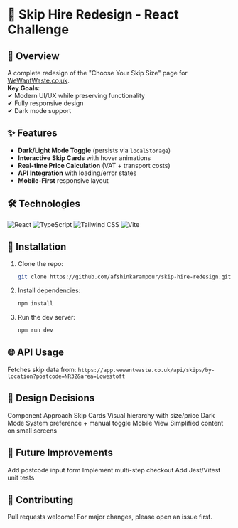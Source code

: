 # 🚛 Skip Hire Redesign - React Challenge

## 📝 Overview
A complete redesign of the "Choose Your Skip Size" page for [WeWantWaste.co.uk](https://wewantwaste.co.uk/).  
**Key Goals:**  
✔ Modern UI/UX while preserving functionality  
✔ Fully responsive design  
✔ Dark mode support  

## ✨ Features
- **Dark/Light Mode Toggle** (persists via `localStorage`)
- **Interactive Skip Cards** with hover animations
- **Real-time Price Calculation** (VAT + transport costs)
- **API Integration** with loading/error states
- **Mobile-First** responsive layout

## 🛠 Technologies
![React](https://img.shields.io/badge/React-18.2-blue?logo=react)
![TypeScript](https://img.shields.io/badge/TypeScript-5.0-blue?logo=typescript)
![Tailwind CSS](https://img.shields.io/badge/Tailwind_CSS-4.1-blue?logo=tailwind-css)
![Vite](https://img.shields.io/badge/Vite-4.4-yellow?logo=vite)

## 🚀 Installation
1. Clone the repo:
   ```bash
   git clone https://github.com/afshinkarampour/skip-hire-redesign.git
2. Install dependencies:
   ```bash
   npm install
3. Run the dev server:
   ```bash
   npm run dev
   ```

## 🌐 API Usage
Fetches skip data from:
  `https://app.wewantwaste.co.uk/api/skips/by-location?postcode=NR32&area=Lowestoft`

## 🎨 Design Decisions
Component	  Approach
Skip Cards	Visual hierarchy with size/price
Dark Mode 	System preference + manual toggle
Mobile View	Simplified content on small screens

## 📌 Future Improvements
Add postcode input form
Implement multi-step checkout
Add Jest/Vitest unit tests

## 🤝 Contributing
Pull requests welcome! For major changes, please open an issue first.
